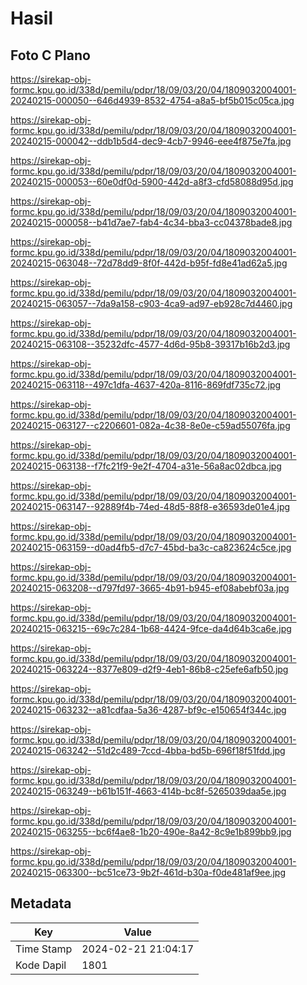# Hasil

## Foto C Plano

https://sirekap-obj-formc.kpu.go.id/338d/pemilu/pdpr/18/09/03/20/04/1809032004001-20240215-000050--646d4939-8532-4754-a8a5-bf5b015c05ca.jpg

https://sirekap-obj-formc.kpu.go.id/338d/pemilu/pdpr/18/09/03/20/04/1809032004001-20240215-000042--ddb1b5d4-dec9-4cb7-9946-eee4f875e7fa.jpg

https://sirekap-obj-formc.kpu.go.id/338d/pemilu/pdpr/18/09/03/20/04/1809032004001-20240215-000053--60e0df0d-5900-442d-a8f3-cfd58088d95d.jpg

https://sirekap-obj-formc.kpu.go.id/338d/pemilu/pdpr/18/09/03/20/04/1809032004001-20240215-000058--b41d7ae7-fab4-4c34-bba3-cc04378bade8.jpg

https://sirekap-obj-formc.kpu.go.id/338d/pemilu/pdpr/18/09/03/20/04/1809032004001-20240215-063048--72d78dd9-8f0f-442d-b95f-fd8e41ad62a5.jpg

https://sirekap-obj-formc.kpu.go.id/338d/pemilu/pdpr/18/09/03/20/04/1809032004001-20240215-063057--7da9a158-c903-4ca9-ad97-eb928c7d4460.jpg

https://sirekap-obj-formc.kpu.go.id/338d/pemilu/pdpr/18/09/03/20/04/1809032004001-20240215-063108--35232dfc-4577-4d6d-95b8-39317b16b2d3.jpg

https://sirekap-obj-formc.kpu.go.id/338d/pemilu/pdpr/18/09/03/20/04/1809032004001-20240215-063118--497c1dfa-4637-420a-8116-869fdf735c72.jpg

https://sirekap-obj-formc.kpu.go.id/338d/pemilu/pdpr/18/09/03/20/04/1809032004001-20240215-063127--c2206601-082a-4c38-8e0e-c59ad55076fa.jpg

https://sirekap-obj-formc.kpu.go.id/338d/pemilu/pdpr/18/09/03/20/04/1809032004001-20240215-063138--f7fc21f9-9e2f-4704-a31e-56a8ac02dbca.jpg

https://sirekap-obj-formc.kpu.go.id/338d/pemilu/pdpr/18/09/03/20/04/1809032004001-20240215-063147--92889f4b-74ed-48d5-88f8-e36593de01e4.jpg

https://sirekap-obj-formc.kpu.go.id/338d/pemilu/pdpr/18/09/03/20/04/1809032004001-20240215-063159--d0ad4fb5-d7c7-45bd-ba3c-ca823624c5ce.jpg

https://sirekap-obj-formc.kpu.go.id/338d/pemilu/pdpr/18/09/03/20/04/1809032004001-20240215-063208--d797fd97-3665-4b91-b945-ef08abebf03a.jpg

https://sirekap-obj-formc.kpu.go.id/338d/pemilu/pdpr/18/09/03/20/04/1809032004001-20240215-063215--69c7c284-1b68-4424-9fce-da4d64b3ca6e.jpg

https://sirekap-obj-formc.kpu.go.id/338d/pemilu/pdpr/18/09/03/20/04/1809032004001-20240215-063224--8377e809-d2f9-4eb1-86b8-c25efe6afb50.jpg

https://sirekap-obj-formc.kpu.go.id/338d/pemilu/pdpr/18/09/03/20/04/1809032004001-20240215-063232--a81cdfaa-5a36-4287-bf9c-e150654f344c.jpg

https://sirekap-obj-formc.kpu.go.id/338d/pemilu/pdpr/18/09/03/20/04/1809032004001-20240215-063242--51d2c489-7ccd-4bba-bd5b-696f18f51fdd.jpg

https://sirekap-obj-formc.kpu.go.id/338d/pemilu/pdpr/18/09/03/20/04/1809032004001-20240215-063249--b61b151f-4663-414b-bc8f-5265039daa5e.jpg

https://sirekap-obj-formc.kpu.go.id/338d/pemilu/pdpr/18/09/03/20/04/1809032004001-20240215-063255--bc6f4ae8-1b20-490e-8a42-8c9e1b899bb9.jpg

https://sirekap-obj-formc.kpu.go.id/338d/pemilu/pdpr/18/09/03/20/04/1809032004001-20240215-063300--bc51ce73-9b2f-461d-b30a-f0de481af9ee.jpg


## Metadata

| Key        | Value               |
| ---------- | ------------------- |
| Time Stamp | 2024-02-21 21:04:17 |
| Kode Dapil | 1801                |




